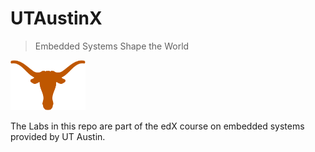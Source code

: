 # UTAustinX

> Embedded Systems Shape the World

<a href="https://github.com/UTAustinX/ut_logo.png">
<img src="ut_logo.png" alt="Texas Longhorns Logo" width="120" height="80">
</a>

The Labs in this repo are part of the edX course on embedded systems provided
by UT Austin.
